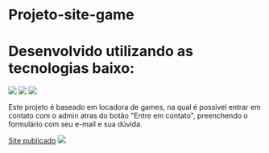 # Projeto-site-game
<h1>Desenvolvido utilizando as tecnologias baixo:</h1>
<img src="https://img.shields.io/badge/HTML5-E34F26?style=for-the-badge&logo=html5&logoColor=white"> 
<img src="https://img.shields.io/badge/CSS3-1572B6?style=for-the-badge&logo=css3&logoColor=white">
<img src="https://img.shields.io/badge/JavaScript-F7DF1E?style=for-the-badge&logo=javascript&logoColor=black">
<br>
<p> Este projeto é baseado em locadora de games, na qual é possivel entrar em contato com o admin atras do botão "Entre em contato", preenchendo o formulário com seu e-mail e sua dúvida. </p>
<a href="https://lucmlc.github.io/Projeto-site-game/">Site publicado</a>
<a><img src="https://github.com/LucMLC/Projeto-site-game/assets/135182116/3ce016b3-c9c9-4812-88c7-d8b73fdb9267 alt="img-demonstração-do-site"></a>
<br>
